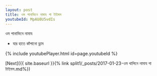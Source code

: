 ```yaml
---
layout: post
title: ওম পানাভিনে নামায গা টাইমস
youtubeId: MpAU8U5vdIs
---
```

 
 
 ওম পানাভিনে নামায  
 
 -  যার হাতে কাঁপানো ড্রাম 
 
  
 
  
 
 
 
 
 
 


{% include youtubePlayer.html id=page.youtubeId %}
 
[Next]({{ site.baseurl }}{% link  split1/_posts/2017-01-23-ওম থালিনে নামায গা টাইমস.md%})
 
